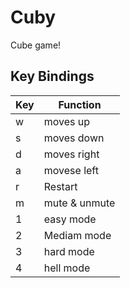 # Cuby

Cube game!

## Key Bindings

| Key | Function |
| ---- | ---------- |
| w   | moves up |
| s   | moves down |
| d   | moves right |
| a   | movese left |
| r | Restart |
| m | mute & unmute |
| 1 | easy mode |
| 2 | Mediam mode |
| 3 | hard mode |
| 4 | hell mode |


